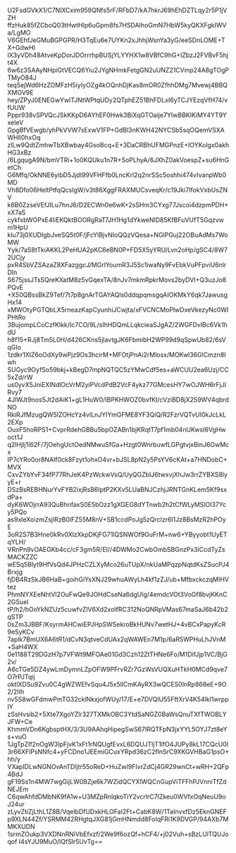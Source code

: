 U2FsdGVkX1/C7NlXCxim959QNfs5rF/RFbD7/kA7hkrJ69hEhDZTLqy2r5P1jVZH
ffzHuk85fZCboQ03tHwtHIp6uGpm8fs7HSDAIhoGmN7HbW5kyQKXFgkIWVa/LgMO
V6GEhfJeGMuBGPGPR/H3TqEu6e7UYKn2xJhhjWsnYa3yG/eeSDnLOME+TX+GdwHI
IX3yVDh48AtveKpDorJDOrrrhpBUSjYLYYHX1w8VBfC9hG+IZbzJ2FVBvF5hjt4X
6w6z3SAAyNHpiGtVECQ6Yiu2JYgNHmkFetgGN2uUNZ21CVmp24A8gTOgPTMyO84J
teq5ejWd6HzZOMFzH5iyIyOZg4kOQnhDjKas8mOR0ZfhhDMg7Mvewj4BBQXMOV9E
hey/ZPyJ0ENEGwYwITJNtWPtqUDy2QTphEZ51BhFDLxI6yTCJYEzqVfH74/vfUUW
Pppr938vSPVQcJSkKKpD6AYhEF0Hwk3BiXqGTOaije7YIwBBKlKiMY4YT9YxeIeV
GpgBfVEwgb/yhPkVVW7sExwV1FP+GdBl3nKWH42NYCSb5sqOQemVSXAWHll0hxOq
zlLw9QdtZmhwTbXBwbay4GsoBcq+E+3DaCRBhUFMGPnzE+IOYKolgx0akhHG3xBz
/6LgqugA9N/bmVTRi+1o0KQUku1n7R+SoPLhyA/6JXhZ0akVoespZ+su6HnGetCh
G6Mfq/OkNNE6yibD5JjdI99VFHFfb0LncKrl2q2nrSSc5oshhi474vIvanpWb0MD
Vh8Dfo06HeltPtfqQcsIgW/v3t86XggFRAXMUCsveqKr/c19Jki7IfokVxbUsZNV
k6B0ZzseVEfJILu7hnJ6/D2ECWn0e6wK+2sSHm3CYxg77Jscoi4dzpmPDH+xX7aS
cykfxbWOPxE4IiEKQktBOORgRaT7JH1Hg1dYkweNlD85KfBFuVUfT5Gqzvwm1HpU
klu73j0XUDIgbJveSQ5t0F/jFcYlBjvNIoQQzVQesa+NGlPGuj22OBuAdMs7WoMW
Yyk/7aS8tTkiAKKL2PeHUA2pKC6eBN0P+FD5X5yYRU/Lvn2oHp/gSC4/8W72UCjy
pxR4SbVZSAzaZ8XFazggcJ/MGrlYoumR3J5Sc1iwaNy9FvEbkVuPFpviU6nlrDIn
S675jssJTsSQreKXatM8z5vGqexTA/8nJv7mkmRpkrMovs2byDVI+Q3uzJo8PQvE
+X50QBssBkZ9Tef/7t7p8gnArTGAYAQls0ddqpqmsgqAIOKMkY6qk7JawusgHx14
xMWOtyPGTQbLX5rneazKapCyunhiJCwjta/xFVCNCMoPlwDxeVkezyNc0WIPHtRo
3BujompLCoCzfKIkk/Ic7CO/9L/sIhHDQmLLqkcieaSJgAZ/2WGFDvIBc6Vk1hdU
h8f15+RJj8Tm5L0H/d426CKns5jlavtgJK6FbmibH2WP99d9qSpwUb82/6sVqGIo
1zdkr1XlZ6oOdXy9wPjz9Os3hcirM+MFOtjPnAi2rMlosx/MOKwl36GlCmzn8Iwh
SUGyc9OyfSo59bkj+kBegD7mpNQTQC5zYMwCdf5es+aWCUU2ea6Uzj/CC5xZd/rW
us0yvX5JniEXlNdlOcVrM2yiPVcdPdB2VcF4ykz77GMcesHY7wOJWH6rFjJlRvy7
4JlWJt9nos5Jt2dAiK1+gL1HuW0/IBPKHWOZ0bvfKI/cVziBD8jX259WV4qbrdNO
RkiRJfMzugQW5IZOHcYz4vlLnJYIYmGFME8YF3QiQ/R2FzrVQTvUI0kJcLkL2EXp
OuxF5hoRPS1+CvprRdehGBBu5bpOZABn1bjKRqtT7pf1mb04nUKwsI6VgHwoct1J
q2lHjIj1I62F/7jOehgUctOedNMwuSfGa+Hzgt0WnrbuwfLGPgtvjxBinJ6GwMcx
IP7cYRo0or8NAIf0ck8Fzyt1ohxO4vr+bJSL8pN2y5PsYV6cKAt+a7HNDobC+MVX
CxvZYbYvF34fP77RhJeK4PzWckwVsQ/UyQGZbIJ6twxvjXhJw3rrZYBXS8lyyE+r
DSzBsREBHNurYvFYB2ixjRsB6IptP2KXv5LUaBNJCzhjJRNTGnKLem5Kf9sxdPa+
dyK6WOjrrA93QuBhnfaxS0E5bOzz1gXGEG8dYTnwb2h2tCfWLyMSlOI37Ycy5PQo
as9xleXoizmZsjlRzB0lFZ55M8nV+SB1ccdPoJg5zQrclzr6l1Jz8BsMzR2hPOyE
3oR2S7B3Hne0kRv0XlzXkpDKjFG71lQSNWOf9GuFrM+nw6+YByyobt1UyETqYLH/
VRnPn9vOAEGKb4cc/cF3gm5R/EI//4DWMo2CwbOmbSBGnzPx3iCcdTyZsMACKZZC
wESq5Blyt9HfVsQd4JPHzCZLXyMco26uTUpX/nkUaMPqzpNqtdKsZSucPJ4Brxjg
fjDB4RzSkJB6HaB+goihGiYsXNJ29whuAWyLh4kf1zZJ/ub+MfbxckczqMIHVtez
PhmNYXEeNhtVI2OuFwQe9JOHdCseNa6dgUlg/4emdcVOt3VoGf8bvjKKnC2GSuel
tP/h2/hOoYkNZUz5cuwfvZlV6Xd2xoIfRC312NoQNRpVMas67maSaJ6b42b2qSTP
0sZm3JBBF/KsyrmAHCwiEPJHpSWSekroBkHUNv7wetHJ+4vBCxPapyKcR9eSyKCv
7aplk7BmUX6A6tR1/dCvN3qtveCdUAx2qWAWEn7M1p/6aR5WPHuLhJVnM+SaH4WX
0e1188T29DGzH7p7VFWt9MFOAe01Gd3Czh12ZtTHNe6Fo/M1DifJjp1VC/BjG2v/
A6cTGe5DZ4ywLmDymnLZpOFW9PFrvRZr7GzWsVUQXuHTkH0MCd9qve7O7rPJTqij
oktlXDSu9Zvu0C4gWZWEfvSqu4J5x5llCmKAyRX3wQCES0lnRp868eE+9O2/2IIh
nv5S8wGFdmwPmTG32cklNkxjofWUy/17/E+e7DVQlU55FftXrV4K54lkl1wrppIY
zSsHvsib2+5Xte7XgoYZlr327TXMkOBC3YtdSaNGZ0BaWsQnuTXfTWOBLYJFW+Ce
KhmmVDn6KgbsptHX/3/3U9AAhqHipegSwS67IRQTFpN3jxYYL5OYJ7zt8eYs+vuO
1JgTpZIf2nOgW3IpFjvK1xFt1rNQUgfEvxL6DQUJTljT1lfO4JUPy8kL17CQcU0I
3r66XFlPsNNfc4+yFCDno1JEEmiGCuxYRpd36zC2flnSrC9XKGVHBaG1psO+hh/y
VXapIDLwNGNOvAnTDljtr55oReD+HuZwI9FIvrZdCj4GR29wnCt+wRH+2QFp4BdJ
gF19Ss1n4MW7wgGijLW0BZje6k7WZidQCYXlWQCnGupViTFFhPJVnniTfZdNEJEm
C6qwAhfdDMbNK9fA1w+U3MZpRnlqkoTiY2vcrlrC7IZkeu0WVfxOqNeuU9oJ24ur
zLyvZtiZjLthL1Z8B/VqelbDfUDxkHLOFaI2Ft+CabK8W/1TaInvxfDz5EknGNEF
p9XLN44Zf/YSRMM42RHgtqJXG81jGmHNmdd8FoIqFRi1K9DVGP/94AXb7MMKXUDN
1srmZOukp3VXDNnRNiVbEfxzf/2We9f6ozQf+hCF4/+j02Vuh+sBzLUlTQUJoqof
I4sYJU9MuO/IQfSlr5UvTg==
